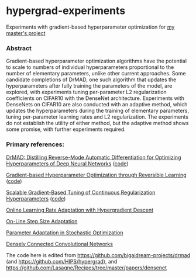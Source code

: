 # hypergrad-experiments

Experiments with gradient-based hyperparameter optimization for [my master's project](https://uwaterloo.ca/computational-mathematics/sites/ca.computational-mathematics/files/uploads/files/michael_st._jules.pdf)

### Abstract

Gradient-based hyperparameter optimization algorithms have the potential to scale to numbers of individual hyperparameters proportional to the number of elementary parameters, unlike other current approaches. Some candidate completions of DrMAD, one such algorithm that updates the hyperparameters after fully training the parameters of the model, are explored, with experiments tuning per-parameter L2 regularization coefficients on CIFAR10 with the DenseNet architecture. Experiments with DenseNets on CIFAR10 are also conducted with an adaptive method, which updates the hyperparameters during the training of elementary parameters, tuning per-parameter learning rates and L2 regularization. The experiments do not establish the utility of either method, but the adaptive method shows some promise, with further experiments required.

### Primary references: 

[DrMAD: Distilling Reverse-Mode Automatic Differentiation
for Optimizing Hyperparameters of Deep Neural Networks](https://www.ijcai.org/Proceedings/16/Papers/211.pdf) ([code](https://github.com/bigaidream-projects/drmad))

[Gradient-based Hyperparameter Optimization through Reversible Learning](http://proceedings.mlr.press/v37/maclaurin15.pdf) ([code](https://github.com/HIPS/hypergrad))

[Scalable Gradient-Based Tuning of
Continuous Regularization Hyperparameters](http://proceedings.mlr.press/v48/luketina16.pdf) ([code](https://github.com/jelennal/t1t2))

[Online Learning Rate Adaptation with Hypergradient Descent](https://arxiv.org/abs/1703.04782)

[On-Line Step Size Adaptation](http://citeseerx.ist.psu.edu/viewdoc/summary?doi=10.1.1.51.8519)

[Parameter Adaptation in Stochastic Optimization](https://www.cambridge.org/core/books/on-line-learning-in-neural-networks/parameter-adaptation-in-stochastic-optimization/4E8D5E86F4E2634EE29CC363C0568222)

[Densely Connected Convolutional Networks](https://arxiv.org/abs/1608.06993)

The code here is edited from https://github.com/bigaidream-projects/drmad (and https://github.com/HIPS/hypergrad), and https://github.com/Lasagne/Recipes/tree/master/papers/densenet

